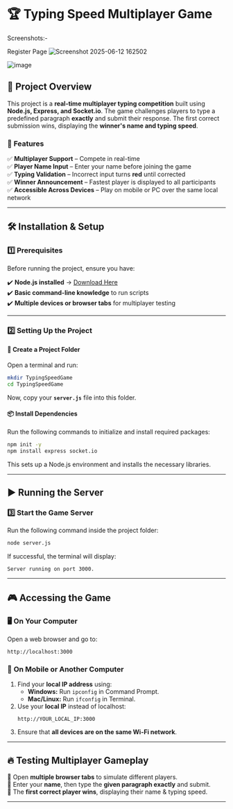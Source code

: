 
# 🏆 Typing Speed Multiplayer Game
Screenshots:-

Register Page
![Screenshot 2025-06-12 162502](https://github.com/user-attachments/assets/d96521d6-f5ff-4692-a7f3-87ac702bc407)

![image](https://github.com/user-attachments/assets/b7950439-25bc-4ed7-81b8-e61daf14817d)

## 📌 Project Overview
This project is a **real-time multiplayer typing competition** built using **Node.js, Express, and Socket.io**. The game challenges players to type a predefined paragraph **exactly** and submit their response. The first correct submission wins, displaying the **winner's name and typing speed**.

### 🔹 **Features**
✅ **Multiplayer Support** – Compete in real-time  
✅ **Player Name Input** – Enter your name before joining the game  
✅ **Typing Validation** – Incorrect input turns **red** until corrected  
✅ **Winner Announcement** – Fastest player is displayed to all participants  
✅ **Accessible Across Devices** – Play on mobile or PC over the same local network  

---

## 🛠️ **Installation & Setup**

### **1️⃣ Prerequisites**
Before running the project, ensure you have:

✔️ **Node.js installed** → [Download Here](https://nodejs.org/)  
✔️ **Basic command-line knowledge** to run scripts  
✔️ **Multiple devices or browser tabs** for multiplayer testing  

---

### **2️⃣ Setting Up the Project**
#### **📁 Create a Project Folder**
Open a terminal and run:
```bash
mkdir TypingSpeedGame
cd TypingSpeedGame
```
Now, copy your **`server.js`** file into this folder.

#### **📦 Install Dependencies**
Run the following commands to initialize and install required packages:
```bash
npm init -y
npm install express socket.io
```
This sets up a Node.js environment and installs the necessary libraries.

---

## ▶️ **Running the Server**
### **3️⃣ Start the Game Server**
Run the following command inside the project folder:
```bash
node server.js
```
If successful, the terminal will display:
```
Server running on port 3000.
```

---

## 🎮 **Accessing the Game**
### 🖥️ **On Your Computer**
Open a web browser and go to:
```
http://localhost:3000
```

### 📱 **On Mobile or Another Computer**
1. Find your **local IP address** using:
   - **Windows:** Run `ipconfig` in Command Prompt.
   - **Mac/Linux:** Run `ifconfig` in Terminal.
2. Use your **local IP** instead of localhost:
   ```
   http://YOUR_LOCAL_IP:3000
   ```
3. Ensure that **all devices are on the same Wi-Fi network**.

---

## 🔥 **Testing Multiplayer Gameplay**
🔹 Open **multiple browser tabs** to simulate different players.  
🔹 Enter your **name**, then type the **given paragraph exactly** and submit.  
🔹 The **first correct player wins**, displaying their name & typing speed.  

---

